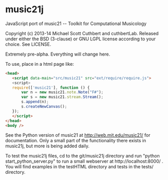 music21j
========
JavaScript port of music21 -- Toolkit for Computational Musicology

Copyright (c) 2013-14 Michael Scott Cuthbert and cuthbertLab.
Released under either the BSD (3-clause) or GNU LGPL license according to your choice. See LICENSE.

Extremely pre-alpha.  Everything will change here.  

To use, place in a html page like:

```html
<head>
   <script data-main="src/music21" src="ext/require/require.js">
   <script>
   require(['music21'], function () {
       var n = new music21.note.Note("F#");
       var s = new music21.stream.Stream();
       s.append(n);
       s.createNewCanvas();
   });
   </script>
</head>
<body />
```
See the Python version of music21 at http://web.mit.edu/music21/ for documentation. Only a small
part of the functionality there exists in music21j, but more is being added daily.

To test the music21j files, cd to the git/music21j directory and run "python start_python_server.py"
to run a small webserver at http://localhost:8000/ . You will find examples in the testHTML directory
and tests in the tests/ directory.

